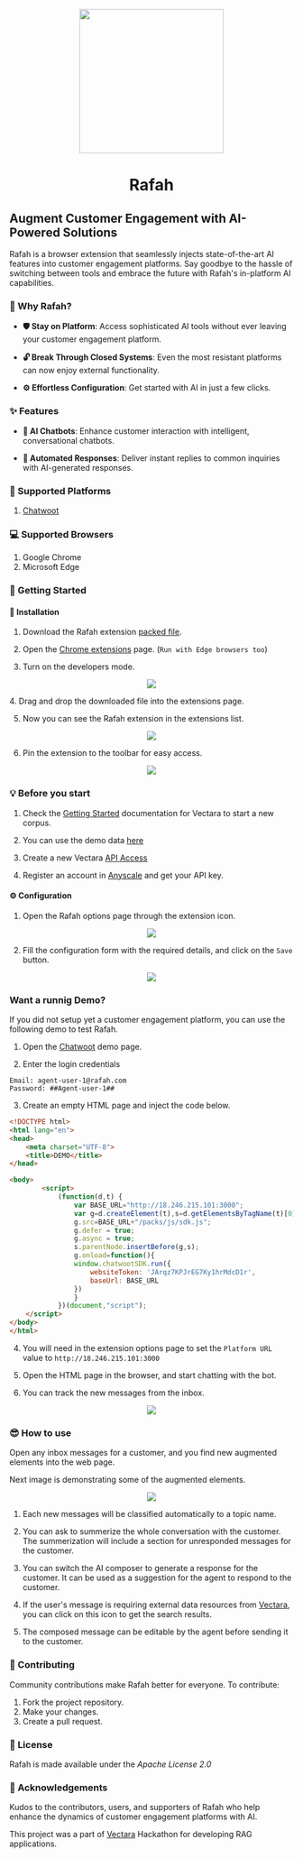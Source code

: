 <p align="center">
    <img src="./assets/images/logo-512.png" width=256 height=256/>
</p>

<p align="center">
    <h1 align="center">Rafah</h1>
</p>

## Augment Customer Engagement with AI-Powered Solutions

Rafah is a browser extension that seamlessly injects state-of-the-art AI features into customer engagement platforms. Say goodbye to the hassle of switching between tools and embrace the future with Rafah's in-platform AI capabilities.

### 🌟 Why Rafah?

- **🛡️ Stay on Platform**: Access sophisticated AI tools without ever leaving your customer engagement platform.
  
- **🔓 Break Through Closed Systems**: Even the most resistant platforms can now enjoy external functionality.
  
- **⚙️ Effortless Configuration**: Get started with AI in just a few clicks.

### ✨ Features

- **🤖 AI Chatbots**: Enhance customer interaction with intelligent, conversational chatbots.

- **💬 Automated Responses**: Deliver instant replies to common inquiries with AI-generated responses.

### 🦋 Supported Platforms 

1. [Chatwoot](https://github.com/chatwoot/chatwoot)

### 💻 Supported Browsers

1. Google Chrome
2. Microsoft Edge

### 🚀 Getting Started

#### 🔧 Installation


1. Download the Rafah extension [packed file](./src/chrome/chrome.crx).
   
2. Open the [Chrome extensions](chrome://extensions) page. (`Run with Edge browsers too`)
   
3. Turn on the developers mode.

<p align="center">
    <img src="./assets/images/guide-1.png"/>
</p>
4. Drag and drop the downloaded file into the extensions page.

5. Now you can see the Rafah extension in the extensions list.

<p align="center">
    <img src="./assets/images/guide-2.png"/>
</p>

6. Pin the extension to the toolbar for easy access.

<p align="center">
    <img src="./assets/images/guide-3.png"/>
</p>

### 💡 Before you start

1. Check the [Getting Started](https://docs.vectara.com/docs/quickstart) documentation for Vectara to start a new corpus.

2. You can use the demo data [here](./assets/demo-data/)

3. Create a new Vectara [API Access](https://docs.vectara.com/docs/console-ui/manage-api-access)

4. Register an account in [Anyscale](https://docs.anyscale.com/) and get your API key.

#### ⚙️ Configuration

1. Open the Rafah options page through the extension icon.

<p align="center">
    <img src="./assets/images/guide-4.png"/>
</p>

2. Fill the configuration form with the required details, and click on the `Save` button.

<p align="center">
    <img src="./assets/images/guide-5.png"/>
</p>

### Want a runnig Demo?

If you did not setup yet a customer engagement platform, you can use the following demo to test Rafah.

1. Open the [Chatwoot](http://18.236.158.230:3000/) demo page.

2. Enter the login credentials

```
Email: agent-user-1@rafah.com
Password: ##Agent-user-1##
```

3. Create an empty HTML page and inject the code below.

```html
<!DOCTYPE html>
<html lang="en">
<head>
    <meta charset="UTF-8">
    <title>DEMO</title>
</head>

<body>
        <script>
            (function(d,t) {
                var BASE_URL="http://18.246.215.101:3000";
                var g=d.createElement(t),s=d.getElementsByTagName(t)[0];
                g.src=BASE_URL+"/packs/js/sdk.js";
                g.defer = true;
                g.async = true;
                s.parentNode.insertBefore(g,s);
                g.onload=function(){
                window.chatwootSDK.run({
                    websiteToken: 'JArqz7KPJrEG7Ky1hrMdcD1r',
                    baseUrl: BASE_URL
                })
                }
            })(document,"script");
    </script>
</body>
</html>
```

4. You will need in the extension options page to set the `Platform URL` value to `http://18.246.215.101:3000`

5. Open the HTML page in the browser, and start chatting with the bot.

6. You can track the new messages from the inbox.

<p align="center">
    <img src="./assets/images/guide-7.png"/>
</p>

### 😎 How to use

Open any inbox messages for a customer, and you find new augmented elements into the web page.

Next image is demonstrating some of the augmented elements.

<p align="center">
    <img src="./assets/images/guide-6.png"/>
</p>

1. Each new messages will be classified automatically to a topic name.

2. You can ask to summerize the whole conversation with the customer. The summerization will include a section for unresponded messages for the customer.

3. You can switch the AI composer to generate a response for the customer. It can be used as a suggestion for the agent to respond to the customer.

4. If the user's message is requiring external data resources from [Vectara](https://vectara.com), you can click on this icon to get the search results.

5. The composed message can be editable by the agent before sending it to the customer.

### 🤝 Contributing

Community contributions make Rafah better for everyone. To contribute:

1. Fork the project repository.
2. Make your changes.
3. Create a pull request.

### 📜 License

Rafah is made available under the *Apache License 2.0*

### 💖 Acknowledgements

Kudos to the contributors, users, and supporters of Rafah who help enhance the dynamics of customer engagement platforms with AI.

This project was a part of [Vectara](https://vectara.com) Hackathon for developing RAG applications.
